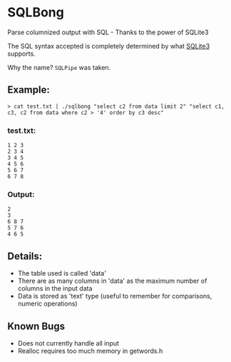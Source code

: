 
SQLBong
=======


Parse columnized output with SQL - Thanks to the power of SQLite3

The SQL syntax accepted is completely determined by what <a href="http://www.sqlite.org/">SQLite3</a> supports.

Why the name? `SQLPipe` was taken.

## Example:

    > cat test.txt | ./sqlbong "select c2 from data limit 2" "select c1, c3, c2 from data where c2 > '4' order by c3 desc"

### test.txt:

    1 2 3
    2 3 4
    3 4 5
    4 5 6
    5 6 7
    6 7 8

### Output:

    2
    3
    6 8 7
    5 7 6
    4 6 5

Details:
--------

* The table used is called 'data'
* There are as many columns in 'data' as the maximum number of columns in the input data
* Data is stored as 'text' type (useful to remember for comparisons, numeric operations)

Known Bugs
----------

* Does not currently handle all input
* Realloc requires too much memory in getwords.h
